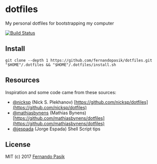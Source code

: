 # dotfiles

My personal dotfiles for bootstrapping my computer

<!-- BADGES - START -->

[![Build Status](https://circleci.com/gh/fernandopasik/dotfiles.svg?style=svg)](https://circleci.com/gh/fernandopasik/dotfiles 'Build Status')

<!-- BADGES - END -->

## Install

```shell
git clone --depth 1 https://github.com/fernandopasik/dotfiles.git "$HOME"/.dotfiles && "$HOME"/.dotfiles/install.sh
```

## Resources

Inspiration and some code came from these sources:

- [@nicksp](https://github.com/nicksp) (Nick S. Plekhanov) [https://github.com/nicksp/dotfiles](https://github.com/nicksp/dotfiles)
- [@mathiasbynens](https://github.com/mathiasbynens) (Mathias Bynens) [https://github.com/mathiasbynens/dotfiles](https://github.com/mathiasbynens/dotfiles)
- [@jespada](https://github.com/jespada) (Jorge Espada) Shell Script tips

## License

MIT (c) 2017 [Fernando Pasik](https://fernandopasik.com)
